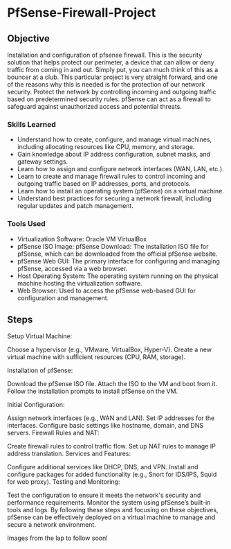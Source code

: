 # PfSense-Firewall-Project

## Objective

Installation and configuration of pfsense firewall. This is the security solution that helps protect our perimeter, a device that can allow or deny traffic from coming in and out. Simply put, you can much think of this as a bouncer at a club.
This particular project is very straight forward, and one of the reasons why this is needed is for the protection of our network security. Protect the network by controlling incoming and outgoing traffic based on predetermined security rules. pfSense can act as a firewall to safeguard against unauthorized access and potential threats.

### Skills Learned

- Understand how to create, configure, and manage virtual machines, including allocating resources like CPU, memory, and storage.
- Gain knowledge about IP address configuration, subnet masks, and gateway settings.
- Learn how to assign and configure network interfaces (WAN, LAN, etc.).
- Learn to create and manage firewall rules to control incoming and outgoing traffic based on IP addresses, ports, and protocols.
- Learn how to install an operating system (pfSense) on a virtual machine.
- Understand best practices for securing a network firewall, including regular updates and patch management.

### Tools Used

- Virtualization Software: Oracle VM VirtualBox
- pfSense ISO Image: pfSense Download: The installation ISO file for pfSense, which can be downloaded from the official pfSense website.
- pfSense Web GUI: The primary interface for configuring and managing pfSense, accessed via a web browser.
- Host Operating System: The operating system running on the physical machine hosting the virtualization software.
- Web Browser: Used to access the pfSense web-based GUI for configuration and management.

## Steps
Setup Virtual Machine:

Choose a hypervisor (e.g., VMware, VirtualBox, Hyper-V).
Create a new virtual machine with sufficient resources (CPU, RAM, storage).

Installation of pfSense:

Download the pfSense ISO file.
Attach the ISO to the VM and boot from it.
Follow the installation prompts to install pfSense on the VM.

Initial Configuration:

Assign network interfaces (e.g., WAN and LAN).
Set IP addresses for the interfaces.
Configure basic settings like hostname, domain, and DNS servers.
Firewall Rules and NAT:

Create firewall rules to control traffic flow.
Set up NAT rules to manage IP address translation.
Services and Features:

Configure additional services like DHCP, DNS, and VPN.
Install and configure packages for added functionality (e.g., Snort for IDS/IPS, Squid for web proxy).
Testing and Monitoring:

Test the configuration to ensure it meets the network's security and performance requirements.
Monitor the system using pfSense’s built-in tools and logs.
By following these steps and focusing on these objectives, pfSense can be effectively deployed on a virtual machine to manage and secure a network environment.

Images from the lap to follow soon!
